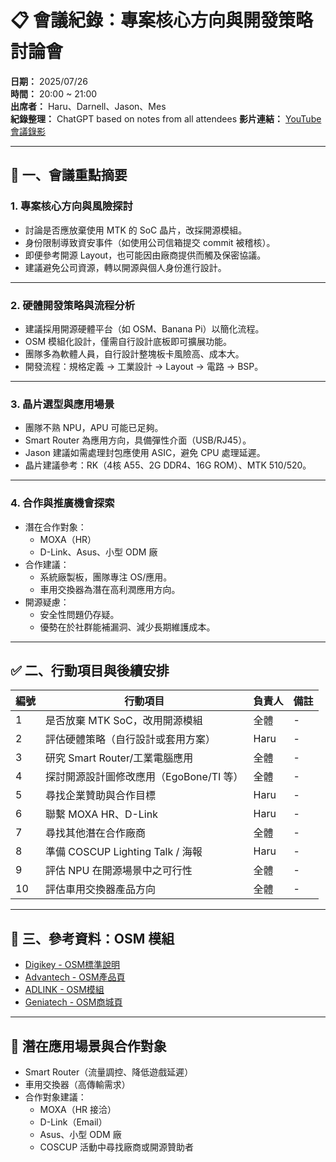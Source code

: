 # 📋 會議紀錄：專案核心方向與開發策略討論會
**日期：** 2025/07/26  
**時間：** 20:00 ~ 21:00  
**出席者：** Haru、Darnell、Jason、Mes  
**紀錄整理：** ChatGPT based on notes from all attendees
**影片連結：** [YouTube 會議錄影](https://youtu.be/UgbJg7WkiDY)

---

## 🧭 一、會議重點摘要

### 1. 專案核心方向與風險探討
- 討論是否應放棄使用 MTK 的 SoC 晶片，改採開源模組。
- 身份限制導致資安事件（如使用公司信箱提交 commit 被稽核）。
- 即便參考開源 Layout，也可能因由廠商提供而觸及保密協議。
- 建議避免公司資源，轉以開源與個人身份進行設計。

---

### 2. 硬體開發策略與流程分析
- 建議採用開源硬體平台（如 OSM、Banana Pi）以簡化流程。
- OSM 模組化設計，僅需自行設計底板即可擴展功能。
- 團隊多為軟體人員，自行設計整塊板卡風險高、成本大。
- 開發流程：規格定義 → 工業設計 → Layout → 電路 → BSP。

---

### 3. 晶片選型與應用場景
- 團隊不熟 NPU，APU 可能已足夠。
- Smart Router 為應用方向，具備彈性介面（USB/RJ45）。
- Jason 建議如需處理封包應使用 ASIC，避免 CPU 處理延遲。
- 晶片建議參考：RK（4核 A55、2G DDR4、16G ROM）、MTK 510/520。

---

### 4. 合作與推廣機會探索
- 潛在合作對象：
  - MOXA（HR）
  - D-Link、Asus、小型 ODM 廠
- 合作建議：
  - 系統廠製板，團隊專注 OS/應用。
  - 車用交換器為潛在高利潤應用方向。
- 開源疑慮：
  - 安全性問題仍存疑。
  - 優勢在於社群能補漏洞、減少長期維護成本。

---

## ✅ 二、行動項目與後續安排

| 編號 | 行動項目 | 負責人 | 備註 |
|------|-----------|--------|------|
| 1 | 是否放棄 MTK SoC，改用開源模組 | 全體 | - |
| 2 | 評估硬體策略（自行設計或套用方案） | Haru | - |
| 3 | 研究 Smart Router/工業電腦應用 | 全體 | - |
| 4 | 探討開源設計圖修改應用（EgoBone/TI 等） | 全體 | - |
| 5 | 尋找企業贊助與合作目標 | Haru | - |
| 6 | 聯繫 MOXA HR、D-Link | Haru | - |
| 7 | 尋找其他潛在合作廠商 | 全體 | - |
| 8 | 準備 COSCUP Lighting Talk / 海報 | Haru | - |
| 9 | 評估 NPU 在開源場景中之可行性 | 全體 | - |
| 10 | 評估車用交換器產品方向 | 全體 | - |

---

## 🔗 三、參考資料：OSM 模組

- [Digikey - OSM標準說明](https://www.digikey.tw/zh/articles/the-osm-standard-for-system-on-modules-explained)
- [Advantech - OSM產品頁](https://www.advantech.com/zh-tw/products/open-standard-module-(osm))
- [ADLINK - OSM模組](https://www.adlinktech.com/tw/computer_on_modules_osm)
- [Geniatech - OSM商城頁](https://shop.geniatech.com/product/osm-module/)

---

## 📌 潛在應用場景與合作對象
- Smart Router（流量調控、降低遊戲延遲）
- 車用交換器（高傳輸需求）
- 合作對象建議：
  - MOXA（HR 接洽）
  - D-Link（Email）
  - Asus、小型 ODM 廠
  - COSCUP 活動中尋找廠商或開源贊助者

